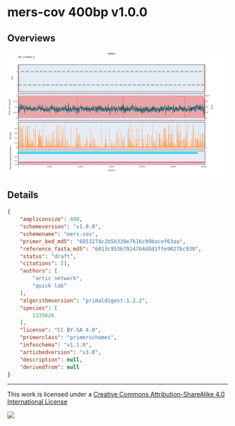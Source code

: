 # mers-cov 400bp v1.0.0

## Overviews

![NC_019843.3.png](work/NC_019843.3.png)

## Details

```json
{
    "ampliconsize": 400,
    "schemeversion": "v1.0.0",
    "schemename": "mers-cov",
    "primer_bed_md5": "6853274c2b5b338e7616c99bacef63aa",
    "reference_fasta_md5": "6013c953b7924764d8d1ffe9027bc930",
    "status": "draft",
    "citations": [],
    "authors": [
        "artic network",
        "quick lab"
    ],
    "algorithmversion": "primaldigest:1.2.2",
    "species": [
        1335626
    ],
    "license": "CC BY-SA 4.0",
    "primerclass": "primerschemes",
    "infoschema": "v1.1.0",
    "articbedversion": "v3.0",
    "description": null,
    "derivedfrom": null
}
```



------------------------------------------------------------------------

This work is licensed under a [Creative Commons Attribution-ShareAlike 4.0 International License](http://creativecommons.org/licenses/by-sa/4.0/) 

![](https://i.creativecommons.org/l/by-sa/4.0/88x31.png)